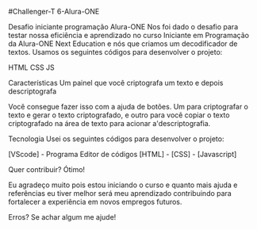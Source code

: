 #Challenger-T 6-Alura-ONE

Desafio iniciante programação Alura-ONE
Nos foi dado o desafio para testar nossa eficiência e aprendizado no curso Iniciante em Programação da Alura-ONE Next Education e nós que criamos um decodificador de textos. Usamos os seguintes códigos para desenvolver o projeto:

HTML
CSS
JS

Características
Um painel que você criptografa um texto e depois descriptografa

Você consegue fazer isso com a ajuda de botões. Um para criptografar o texto e gerar o texto criptografado,
e outro para você copiar o texto criptografado na área de texto para acionar a'descriptografia.

Tecnologia
Usei os seguintes códigos para desenvolver o projeto:

[VScode] - Programa Editor de códigos [HTML] - [CSS] - [Javascript]

Quer contribuir? Ótimo!

Eu agradeço muito pois estou iniciando o curso e quanto mais ajuda e referências eu tiver melhor será meu aprendizado contribuindo para fortalecer a experiência em novos empregos futuros.

Erros?
Se achar algum me ajude!
